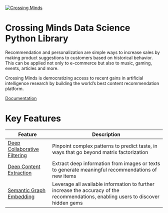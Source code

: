 [![Crossing Minds](https://static.crossingminds.com/img/logo.png)](https://crossingminds.com)

# Crossing Minds Data Science Python Library

Recommendation and personalization are simple ways to increase sales by making product suggestions to customers based on historical behavior. This can be applied not only to e-commerce but also to music, gaming, events, articles and more.

Crossing Minds is democratizing access to recent gains in artificial intelligence research by building the world’s best content recommendation platform.

[Documentation](https://docs.api.crossingminds.com/)


# Key Features

| Feature | Description |
| ------- | ----------- |
| [Deep Collaborative Filtering](https://docs.api.crossingminds.com/concepts/under-the-hood.html#concept-algorithms-deep-collaborative-filtering) | Pinpoint complex patterns to predict taste, in ways that go beyond matrix factorization |
| [Deep Content Extraction](https://docs.api.crossingminds.com/concepts/under-the-hood.html#concept-algorithms-deep-content-extraction) | Extract deep information from images or texts to generate meaningful recommendations of new items |
| [Semantic Graph Embedding](https://docs.api.crossingminds.com/concepts/under-the-hood.html#concept-algorithms-semantic-graph-embedding) | Leverage all available information to further increase the accuracy of the recommendations, enabling users to discover hidden gems |
